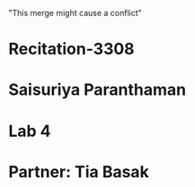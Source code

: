 "This merge might cause a conflict"
# Recitation-3308
# Saisuriya Paranthaman
# Lab 4
# Partner: Tia Basak
